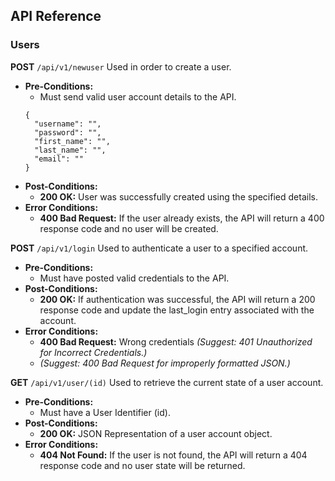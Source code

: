 ## API Reference

### Users ###

**POST** `/api/v1/newuser`
Used in order to create a user.
* **Pre-Conditions:**
    * Must send valid user account details to the API.
    ```
    {
      "username": "",
      "password": "",
      "first_name": "",
      "last_name": "",
      "email": ""
    }
    ```
* **Post-Conditions:**
    * **200 OK:** User was successfully created using the specified details.
* **Error Conditions:**
   * **400 Bad Request:** If the user already exists, the API will return a 400 response code and no user will be created.
   
**POST** `/api/v1/login`
Used to authenticate a user to a specified account.
* **Pre-Conditions:**
    * Must have posted valid credentials to the API.
* **Post-Conditions:**
    * **200 OK:** If authentication was successful, the API will return a 200 response code and update the last_login entry associated with the account.
* **Error Conditions:**
   * **400 Bad Request:** Wrong credentials *(Suggest: 401 Unauthorized for Incorrect Credentials.)*
   * *(Suggest: 400 Bad Request for improperly formatted JSON.)*
 
**GET** `/api/v1/user/(id)`
Used to retrieve the current state of a user account.
* **Pre-Conditions:**
    * Must have a User Identifier (id).
* **Post-Conditions:**
    * **200 OK:** JSON Representation of a user account object.
* **Error Conditions:**
    * **404 Not Found:** If the user is not found, the API will return a 404 response code and no user state will be returned.
